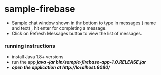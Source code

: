 # sample-firebase

- Sample chat window shown in the bottom to type in messages ( name and text) , hit enter for completing a message.
- Click on Refresh Messages button to view the list of messages.

### running instructions
- install Java 1.8+ versions
- run the app <b><i>java -jar bin/sample-firebase-app-1.0.RELEASE.jar<i><b>
- open the application at http://localhost:8080/
